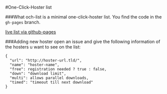 #One-Click-Hoster list

###What
och-list is a minimal one-click-hoster list. You find the code in the `gh-pages` branch.

[live list via github-pages](http://makepanic.github.com/och-list/)

###Adding new hoster
open an issue and give the following information of the hosters u want to see on the list:

    {
      "url": "http://hoster-url.tld/",
      "name": "hoster-name",
      "free": registration needed ? true : false,
      "down": "download limit",
      "multi": allows parallel downloads,
      "timed": "timeout till next download"
    }